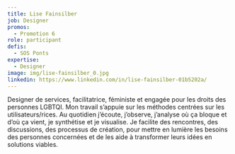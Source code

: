 ```yaml
---
title: Lise Fainsilber
job: Designer
promos:
  - Promotion 6
role: participant
defis:
  - SOS Ponts
expertise:
  - Designer
image: img/lise-fainsilber_0.jpg
linkedin: https://www.linkedin.com/in/lise-fainsilber-01b5202a/
---
```


Designer de services, facilitatrice, féministe et engagée pour les droits des personnes LGBTQI. 
Mon travail s’appuie sur les méthodes centrées sur les utilisateurs/rices. Au quotidien j’écoute, j’observe, j’analyse où ça bloque et d’où ça vient, je synthétise et je visualise. Je facilite des rencontres, des discussions, des processus de création, pour mettre en lumière les besoins des personnes concernées et de les aide à transformer leurs idées en solutions viables.
